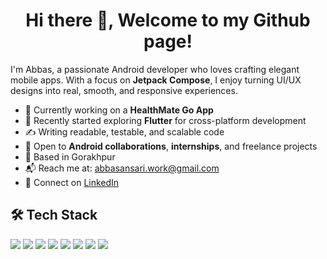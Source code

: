 <h1 align="center">Hi there 👋, Welcome to my Github page!</h1>

I'm Abbas, a passionate Android developer who loves crafting elegant mobile apps. With a focus on **Jetpack Compose**, I enjoy turning UI/UX designs into real, smooth, and responsive experiences.

- 🔭 Currently working on a **HealthMate Go App**
- 🌱 Recently started exploring **Flutter** for cross-platform development
- ✍️ Writing readable, testable, and scalable code
- 💬 Open to **Android collaborations**, **internships**, and freelance projects
- 📍 Based in Gorakhpur  
- 📬 Reach me at: [abbasansari.work@gmail.com](mailto:abbasansari.work@gmail.com)  
- 🔗 Connect on [LinkedIn](https://linkedin.com/in/abbas-ansari)

## 🛠 Tech Stack

<p>
  <img src="https://img.shields.io/badge/Kotlin-7F52FF?style=for-the-badge&logo=kotlin&logoColor=white"/>
  <img src="https://img.shields.io/badge/Java-ED8B00?style=for-the-badge&logo=java&logoColor=white"/>
  <img src="https://img.shields.io/badge/Jetpack%20Compose-4285F4?style=for-the-badge&logo=android&logoColor=white"/>
  <img src="https://img.shields.io/badge/Room-6C3483?style=for-the-badge&logo=sqlite&logoColor=white"/>
  <img src="https://img.shields.io/badge/Firebase-FFCA28?style=for-the-badge&logo=firebase&logoColor=black"/>
  <img src="https://img.shields.io/badge/Flutter-02569B?style=for-the-badge&logo=flutter&logoColor=white"/>
  <img src="https://img.shields.io/badge/Git-F05032?style=for-the-badge&logo=git&logoColor=white"/>
  <img src="https://img.shields.io/badge/Android%20Studio-3DDC84?style=for-the-badge&logo=android-studio&logoColor=white"/>
</p>
